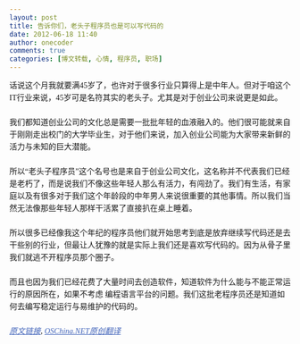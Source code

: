 ```yaml
---
layout: post
title: 告诉你们，老头子程序员也是可以写代码的
date: 2012-06-18 11:40
author: onecoder
comments: true
categories: [博文转载, 心情, 程序员, 职场]
---
```

<p style="padding: 0px; margin: 0px 0px 10px; font-size: 14px; line-height: 22px; text-align: left;">
	<span style="padding: 0px; margin: 0px; font-family: 'Microsoft YaHei'; ">话说这个月我就要满45岁了，也许对于很多行业只算得上是中年人。但对于咱这个IT行业来说，45岁可是名符其实的老头子。尤其是对于创业公司来说更是如此。<br />
	<br />
	我们都知道创业公司的文化总是需要一批批年轻的血液融入的。他们很可能就来自于刚刚走出校门的大学毕业生，对于他们来说，加入创业公司能为大家带来新鲜的活力与未知的巨大潜能。<br />
	<br />
	所以&ldquo;老头子程序员&rdquo;这个名号也是来自于创业公司文化，这名称并不代表我们已经是老朽了，而是说我们不像这些年轻人那么有活力，有闯劲了。我们有生活，有家庭以及有很多对于我们这个年龄段的中年男人来说很重要的其他事情。所以我们当然无法像那些年轻人那样干活累了直接扒在桌上睡着。<br />
	<br />
	所以很多已经像我这个年纪的程序员他们就开始思考到底是放弃继续写代码还是去干些别的行业，但最让人犹豫的就是实际上我们还是喜欢写代码的。因为从骨子里我们就逃不开程序员那个圈子。<br />
	<br />
	而且也因为我们已经花费了大量时间去创造软件，知道软件为什么能与不能正常运行的原因所在，如果不考虑 编程语言平台的问题。我们这批老程序员还是知道如何去编写稳定运行与易维护的代码的。<br />
	<br />
	<cite><a href="http://nick.typepad.com/blog/2012/05/old-farts-know-how-to-code.html" rel="nofollow" style="padding: 0px; margin: 0px; color: rgb(68, 102, 187); outline: 0px; " target="_blank">原文链接</a>,&nbsp;<a href="http://www.oschina.net/" rel="nofollow" style="padding: 0px; margin: 0px; color: rgb(68, 102, 187); outline: 0px; " target="_blank">OSChina.NET原创翻译</a></cite></span></p>

